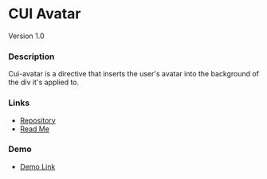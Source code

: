 # CUI Avatar

Version 1.0

### Description

Cui-avatar is a directive that inserts the user's avatar into the background of the div it's applied to.

### Links

* [Repository](https://github.com/covisint/cui-ng)
* [Read Me](https://github.com/Covisint/cui-ng/blob/master/directives/cui-avatar/README.md)

### Demo

* [Demo Link](http://cui.covisint.qa.thirdwavellc.com/cui-ng-0.0.1-SNAPSHOT/build/index.html#/wizard)

